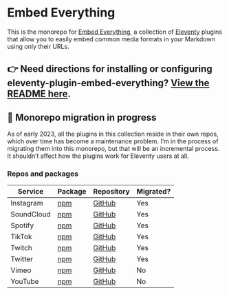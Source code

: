 # Embed Everything

This is the monorepo for [Embed Everything](https://gfscott.com/embed-everything), a collection of [Eleventy](https://www.11ty.dev) plugins that allow you to easily embed common media formats in your Markdown using only their URLs.

## 👉 Need directions for installing or configuring eleventy-plugin-embed-everything? [View the README here](/packages/everything/).

## 🚧 Monorepo migration in progress

As of early 2023, all the plugins in this collection reside in their own repos, which over time has become a maintenance problem. I’m in the process of migrating them into this monorepo, but that will be an incremental process. It shouldn’t affect how the plugins work for Eleventy users at all.

### Repos and packages

Service | Package | Repository | Migrated?
------- | ------- | ---------- | ---------
Instagram   | [npm](https://www.npmjs.com/package/eleventy-plugin-embed-instagram)  | [GitHub](https://github.com/gfscott/eleventy-plugin-embed-everything/tree/main/packages/instagram)  | Yes
SoundCloud  | [npm](https://www.npmjs.com/package/eleventy-plugin-embed-soundcloud) | [GitHub](https://github.com/gfscott/eleventy-plugin-embed-everything/tree/main/packages/soundcloud) | Yes
Spotify     | [npm](https://www.npmjs.com/package/eleventy-plugin-embed-spotify)    | [GitHub](https://github.com/gfscott/eleventy-plugin-embed-everything/tree/main/packages/spotify)    | Yes
TikTok      | [npm](https://www.npmjs.com/package/eleventy-plugin-embed-tiktok)     | [GitHub](https://github.com/gfscott/eleventy-plugin-embed-everything/tree/main/packages/tiktok)     | Yes 
Twitch      | [npm](https://www.npmjs.com/package/eleventy-plugin-embed-twitch)     | [GitHub](https://github.com/gfscott/eleventy-plugin-embed-everything/tree/main/packages/twitch)     | Yes
Twitter     | [npm](https://www.npmjs.com/package/eleventy-plugin-embed-twitter)    | [GitHub](https://github.com/gfscott/eleventy-plugin-embed-everything/tree/main/packages/twitter)    | Yes
Vimeo       | [npm](https://www.npmjs.com/package/eleventy-plugin-vimeo-embed)      | [GitHub](https://github.com/gfscott/eleventy-plugin-vimeo-embed)      | No
YouTube     | [npm](https://www.npmjs.com/package/eleventy-plugin-youtube-embed)    | [GitHub](https://github.com/gfscott/eleventy-plugin-youtube-embed)    | No